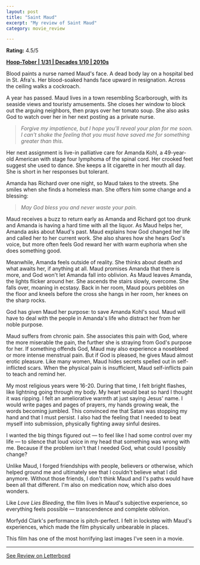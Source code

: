 ```yaml
---
layout: post
title: "Saint Maud"
excerpt: "My review of Saint Maud"
category: movie_review

---
```


**Rating:** 4.5/5

<b><a href="https://boxd.it/pRQY0/detail">Hoop-Tober | 1/31 | Decades 1/10 | 2010s</a></b>

Blood paints a nurse named Maud's face. A dead body lay on a hospital bed in St. Afra's. Her blood-soaked hands face upward in resignation. Across the ceiling walks a cockroach.

A year has passed. Maud lives in a town resembling Scarborough, with its seaside views and touristy amusements. She closes her window to block out the arguing neighbors, then prays over her tomato soup. She also asks God to watch over her in her next posting as a private nurse.

<blockquote><i>Forgive my impatience, but I hope you'll reveal your plan for me soon. I can't shake the feeling that you must have saved me for something greater than this.</i></blockquote>Her next assignment is live-in palliative care for Amanda Kohl, a 49-year-old American with stage four lymphoma of the spinal cord. Her crooked feet suggest she used to dance. She keeps a lit cigarette in her mouth all day. She is short in her responses but tolerant.

Amanda has Richard over one night, so Maud takes to the streets. She smiles when she finds a homeless man. She offers him some change and a blessing:

<blockquote><i>May God bless you and never waste your pain.</i></blockquote>Maud receives a buzz to return early as Amanda and Richard got too drunk and Amanda is having a hard time with all the liquor. As Maud helps her, Amanda asks about Maud's past. Maud explains how God changed her life and called her to her current work. She also shares how she hears God's voice, but more often feels God reward her with warm euphoria when she does something good.

Meanwhile, Amanda feels outside of reality. She thinks about death and what awaits her, if anything at all. Maud promises Amanda that there is more, and God won't let Amanda fall into oblivion. As Maud leaves Amanda, the lights flicker around her. She ascends the stairs slowly, overcome. She falls over, moaning in ecstasy. Back in her room, Maud pours pebbles on the floor and kneels before the cross she hangs in her room, her knees on the sharp rocks.

God has given Maud her purpose: to save Amanda Kohl's soul. Maud will have to deal with the people in Amanda's life who distract her from her noble purpose.

Maud suffers from chronic pain. She associates this pain with God, where the more miserable the pain, the further she is straying from God's purpose for her. If something offends God, Maud may also experience a nosebleed or more intense menstrual pain. But if God is pleased, he gives Maud almost erotic pleasure. Like many women, Maud hides secrets spelled out in self-inflicted scars. When the physical pain is insufficient, Maud self-inflicts pain to teach and remind her.

My most religious years were 16-20. During that time, I felt bright flashes, like lightning going through my body. My heart would beat so hard I thought it was ripping. I felt an ameliorative warmth at just saying Jesus' name. I would write pages and pages of prayers, my hands growing weak, the words becoming jumbled. This convinced me that Satan was stopping my hand and that I must persist. I also had the feeling that I needed to beat myself into submission, physically fighting away sinful desires.

I wanted the big things figured out — to feel like I had some control over my life — to silence that loud voice in my head that something was wrong with me. Because if the problem isn't that I needed God, what could I possibly change?

Unlike Maud, I forged friendships with people, believers or otherwise, which helped ground me and ultimately see that I couldn't believe what I did anymore. Without those friends, I don't think Maud and I's paths would have been all that different. I'm also on medication now, which also does wonders.

Like <i>Love Lies Bleeding</i>, the film lives in Maud's subjective experience, so everything feels possible — transcendence and complete oblivion.

Morfydd Clark's performance is pitch-perfect. I felt in lockstep with Maud's experiences, which made the film physically unbearable in places.

This film has one of the most horrifying last images I've seen in a movie.


<hr>

[See Review on Letterboxd](https://boxd.it/70vg2F)
